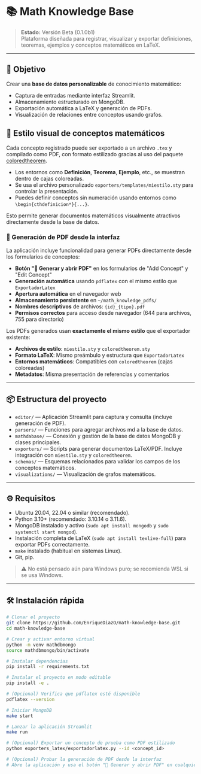 # 📚 Math Knowledge Base

> **Estado:** Versión Beta (0.1.0b1)  
> Plataforma diseñada para registrar, visualizar y exportar definiciones, teoremas, ejemplos y conceptos matemáticos en LaTeX.

---

## 🚀 Objetivo

Crear una **base de datos personalizable** de conocimiento matemático:
- Captura de entradas mediante interfaz Streamlit.
- Almacenamiento estructurado en MongoDB.
- Exportación automática a LaTeX y generación de PDFs.
- Visualización de relaciones entre conceptos usando grafos.

## 🎨 Estilo visual de conceptos matemáticos

Cada concepto registrado puede ser exportado a un archivo `.tex` y compilado como PDF, con formato estilizado gracias al uso del paquete [coloredtheorem](https://github.com/joaomlourenco/coloredtheorem).

- Los entornos como **Definición**, **Teorema**, **Ejemplo**, etc., se muestran dentro de cajas coloreadas.
- Se usa el archivo personalizado `exporters/templates/miestilo.sty` para controlar la presentación.
- Puedes definir conceptos sin numeración usando entornos como `\begin{cthdefinicion*}{...}`.

Esto permite generar documentos matemáticos visualmente atractivos directamente desde la base de datos.

### 📄 Generación de PDF desde la interfaz

La aplicación incluye funcionalidad para generar PDFs directamente desde los formularios de conceptos:

- **Botón "📄 Generar y abrir PDF"** en los formularios de "Add Concept" y "Edit Concept"
- **Generación automática** usando `pdflatex` con el mismo estilo que `ExportadorLatex`
- **Apertura automática** en el navegador web
- **Almacenamiento persistente** en `~/math_knowledge_pdfs/`
- **Nombres descriptivos** de archivos: `{id}_{tipo}.pdf`
- **Permisos correctos** para acceso desde navegador (644 para archivos, 755 para directorio)

Los PDFs generados usan **exactamente el mismo estilo** que el exportador existente:
- **Archivos de estilo**: `miestilo.sty` y `coloredtheorem.sty`
- **Formato LaTeX**: Mismo preámbulo y estructura que `ExportadorLatex`
- **Entornos matemáticos**: Compatibles con `coloredtheorem` (cajas coloreadas)
- **Metadatos**: Misma presentación de referencias y comentarios

---

## 📦 Estructura del proyecto

- `editor/` — Aplicación Streamlit para captura y consulta (incluye generación de PDF).
- `parsers/` — Funciones para agregar archivos md a la base de datos.
- `mathdabase/` — Conexión y gestión de la base de datos MongoDB y clases principales.
- `exporters/` — Scripts para generar documentos LaTeX/PDF. Incluye integración con `miestilo.sty` y `coloredtheorem`.
- `schemas/` — Esquemas relacionados para validar los campos de los conceptos matemáticos.
- `visualizations/` — Visualización de grafos matemáticos.

---

## ⚙️ Requisitos

- Ubuntu 20.04, 22.04 o similar (recomendado).
- Python 3.10+ (recomendado: 3.10.14 o 3.11.6).
- MongoDB instalado y activo (`sudo apt install mongodb` y `sudo systemctl start mongod`).
- Instalación completa de LaTeX (`sudo apt install texlive-full`) para exportar PDFs correctamente.
- `make` instalado (habitual en sistemas Linux).
- Git, pip.

> ⚠️ No está pensado aún para Windows puro; se recomienda WSL si se usa Windows.

---

## 🛠️ Instalación rápida

```bash
# Clonar el proyecto
git clone https://github.com/EnriqueDiazO/math-knowledge-base.git
cd math-knowledge-base

# Crear y activar entorno virtual
python -m venv mathdbmongo
source mathdbmongo/bin/activate

# Instalar dependencias
pip install -r requirements.txt

# Instalar el proyecto en modo editable
pip install -e .

# (Opcional) Verifica que pdflatex esté disponible
pdflatex --version

# Iniciar MongoDB
make start

# Lanzar la aplicación Streamlit
make run

# (Opcional) Exportar un concepto de prueba como PDF estilizado
python exporters_latex/exportadorlatex.py --id <concept_id>

# (Opcional) Probar la generación de PDF desde la interfaz
# Abre la aplicación y usa el botón "📄 Generar y abrir PDF" en cualquier formulario


